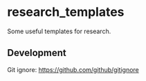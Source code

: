 # research_templates
Some useful templates for research.

## Development
Git ignore: https://github.com/github/gitignore
